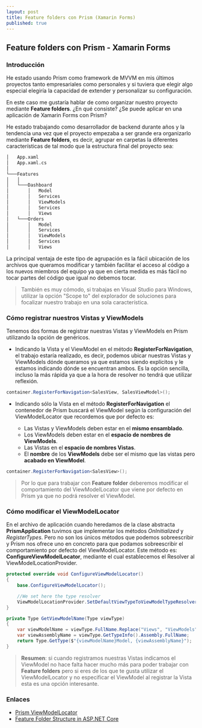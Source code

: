```yaml
---
layout: post
title: Feature folders con Prism (Xamarin Forms)
published: true
---
```


## Feature folders con Prism - Xamarin Forms

### Introducción

He estado usando Prism como framework de MVVM en mis últimos proyectos tanto empresariales como personales y si tuviera que elegir algo especial elegiría la capacidad de extender y personalizar su configuración.

En este caso me gustaría hablar de como organizar nuestro proyecto mediante **Feature folders**. ¿En qué consiste? ¿Se puede aplicar en una aplicación de Xamarin Forms con Prism?

He estado trabajando como desarrollador de backend durante años y la tendencia una vez que el proyecto empezaba a ser grande era organizarlo mediante **Feature folders**, es decir, agrupar en carpetas la diferentes características de tal modo que la estructura final del proyecto sea:

```bash
│   App.xaml
│   App.xaml.cs
│
└───Features
│   │
│   └───Dashboard
│       │   Model
│       │   Services
│       │   ViewModels
│       │   Services
│       │   Views
│   └───Orders
│       │   Model
│       │   Services
│       │   ViewModels
│       │   Services
│       │   Views
```

La principal ventaja de este tipo de agrupación es la fácil ubicación de los archivos que queramos modificar y también facilitar el acceso al código a los nuevos miembros del equipo ya que en cierta medida es más fácil no tocar partes del código que igual no debemos tocar.

> También es muy cómodo, si trabajas en Visual Studio para Windows, utilizar la opción "Scope to" del explorador de soluciones para focalizar nuestro trabajo en una sola característica.

### Cómo registrar nuestros Vistas y ViewModels

Tenemos dos formas de registrar nuestras Vistas y ViewModels en Prism utilizando la opción de genéricos.

* Indicando la Vista y el ViewModel en el método **RegisterForNavigation**, el trabajo estaría realizado, es decir, podemos ubicar nuestras Vistas y ViewModels dónde queramos ya que estamos siendo explícitos y le estamos indicando dónde se encuentran ambos. Es la opción sencilla, incluso la más rápida ya que a la hora de resolver no tendrá que utilizar reflexión.

```csharp
container.RegisterForNavigation<SalesView, SalesViewModel>();
```

* Indicando sólo la Vista en el método **RegisterForNavigation** el contenedor de Prism buscará el ViewModel según la configuración del ViewModelLocator que recordemos que por defecto es:

  * Las Vistas y ViewModels deben estar en el **mismo ensamblado**.
  * Los ViewModels deben estar en el **espacio de nombres de ViewModels**.
  * Las Vistas en el **espacio de nombres Vistas**.
  * El **nombre** de los **ViewModels** debe ser el mismo que las vistas pero **acabado en ViewModel**.

```csharp
container.RegisterForNavigation<SalesView>();
```

> Por lo que para trabajar con **Feature folder** deberemos modificar el comportamiento del ViewModelLocator que viene por defecto en Prism ya que no podrá resolver el ViewModel.

### Cómo modificar el ViewModelLocator

En el archivo de aplicación cuando heredamos de la clase abstracta **PrismApplication** tuvimos que implementar los métodos *OnInitialized* y *RegisterTypes*. Pero no son los únicos métodos que podemos sobreescribir y Prism nos ofrece uno en concreto para que podamos sobreescribir el comportamiento por defecto del ViewModelLocator. Este método es: **ConfigureViewModelLocator**, mediante el cual establecemos el Resolver al ViewModelLocationProvider.

```csharp
protected override void ConfigureViewModelLocator()
{
    base.ConfigureViewModelLocator();

    //We set here the type resolver
    ViewModelLocationProvider.SetDefaultViewTypeToViewModelTypeResolver(GetViewModelName);
}

private Type GetViewModelName(Type viewType)
{
    var viewModelName = viewType.FullName.Replace("Views", "ViewModels");
    var viewAssemblyName = viewType.GetTypeInfo().Assembly.FullName;
    return Type.GetType($"{viewModelName}Model, {viewAssemblyName}");
}
```

> **Resumen**: si cuando registramos nuestras Vistas indicamos el ViewModel no hace falta hacer mucho más para poder trabajar con **Feature folders** pero si eres de los que te gusta utilizar el ViewModelLocator y no especificar el ViewModel al registrar la Vista esta es una opción interesante.

### Enlaces

* [Prism ViewModelLocator](https://prismlibrary.github.io/docs/viewmodel-locator.html)
* [Feature Folder Structure in ASP.NET Core](https://scottsauber.com/2016/04/25/feature-folder-structure-in-asp-net-core/)
